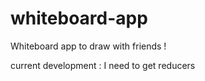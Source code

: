 # whiteboard-app
Whiteboard app to draw with friends !


current development : I need to get reducers
